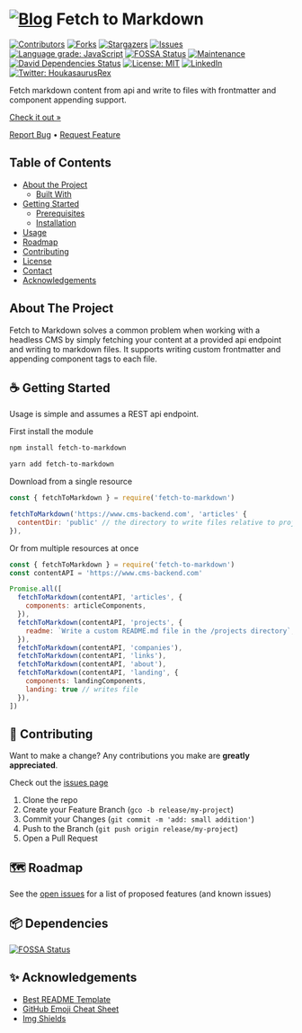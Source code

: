 # [![Blog][logo]][url] Fetch to Markdown

<!-- PROJECT SHIELDS -->
<!--
*** Reference links are enclosed in brackets [ ] instead of parentheses ( ).
*** https://www.markdownguide.org/basic-syntax/#reference-style-links
*** See bottom of page for list of reference links
-->
[![Contributors][contributors-shield]][contributors-url]
[![Forks][forks-shield]][forks-url]
[![Stargazers][stars-shield]][stars-url]
[![Issues][issues-shield]][issues-url]
[![Language grade: JavaScript][lgtm-shield]][lgtm-url]
[![FOSSA Status][fossa-shield]][fossa-url]
[![Maintenance][maintenance-shield]][maintenance-url]
[![David Dependencies Status][dependencies-shield]][dependencies-url]
[![License: MIT][license-shield]][license-url]
[![LinkedIn][linkedin-shield]][linkedin-url]
[![Twitter: HoukasaurusRex][twitter-shield]][twitter-url]

Fetch markdown content from api and write to files with frontmatter and component appending support.

[Check it out »][product-url]

[Report Bug][issues-url] • [Request Feature][issues-url]

<!-- TABLE OF CONTENTS -->
## Table of Contents

* [About the Project](#about-the-project)
  * [Built With](#built-with)
* [Getting Started](#getting-started)
  * [Prerequisites](#prerequisites)
  * [Installation](#installation)
* [Usage](#usage)
* [Roadmap](#roadmap)
* [Contributing](#contributing)
* [License](#license)
* [Contact](#contact)
* [Acknowledgements](#acknowledgements)

<!-- ABOUT THE PROJECT -->
## About The Project

Fetch to Markdown solves a common problem when working with a headless CMS by simply fetching your content at a provided api endpoint and writing to markdown files. It supports writing custom frontmatter and appending component tags to each file.

<!-- GETTING STARTED -->
## ☕️ Getting Started

Usage is simple and assumes a REST api endpoint.

First install the module

```sh
npm install fetch-to-markdown

yarn add fetch-to-markdown
```

Download from a single resource

```js
const { fetchToMarkdown } = require('fetch-to-markdown')

fetchToMarkdown('https://www.cms-backend.com', 'articles' {
  contentDir: 'public' // the directory to write files relative to project root (defaults to 'content')
}),
```

Or from multiple resources at once

```js
const { fetchToMarkdown } = require('fetch-to-markdown')
const contentAPI = 'https://www.cms-backend.com'

Promise.all([
  fetchToMarkdown(contentAPI, 'articles', {
    components: articleComponents,
  }),
  fetchToMarkdown(contentAPI, 'projects', {
    readme: `Write a custom README.md file in the /projects directory`,
  }),
  fetchToMarkdown(contentAPI, 'companies'),
  fetchToMarkdown(contentAPI, 'links'),
  fetchToMarkdown(contentAPI, 'about'),
  fetchToMarkdown(contentAPI, 'landing', {
    components: landingComponents,
    landing: true // writes file
  }),
])

```

## 🤝 Contributing

Want to make a change? Any contributions you make are **greatly appreciated**.

Check out the [issues page][issues-url]

1. Clone the repo
2. Create your Feature Branch (`gco -b release/my-project`)
3. Commit your Changes (`git commit -m 'add: small addition'`)
4. Push to the Branch (`git push origin release/my-project`)
5. Open a Pull Request

<!-- ROADMAP -->
## 🗺 Roadmap

See the [open issues][issues-url] for a list of proposed features (and known issues)

<!-- DEPENDENCIES -->
## 📦 Dependencies

[![FOSSA Status][fossa-scan]][fossa-url]

<!-- ACKNOWLEDGEMENTS -->
## ✨ Acknowledgements

* [Best README Template](https://github.com/othneildrew/Best-README-Template/blob/master/README.md)
* [GitHub Emoji Cheat Sheet](https://www.webpagefx.com/tools/emoji-cheat-sheet)
* [Img Shields](https://shields.io)

<!-- MARKDOWN LINKS & IMAGES -->
<!-- https://www.markdownguide.org/basic-syntax/#reference-style-links -->
[logo]: https://res.cloudinary.com/jthouk/image/upload/e_improve,w_30,h_30/v1582802259/Profiles/jt-2d.png
[url]: https://www.npmjs.com/package/fetch-to-markdown
[github-url]: https://github.com/HoukasaurusRex
[contributors-shield]: https://img.shields.io/github/contributors/HoukasaurusRex/fetch-to-markdown.svg?style=flat-square
[contributors-url]: https://github.com/HoukasaurusRex/fetch-to-markdown/graphs/contributors
[forks-shield]: https://img.shields.io/github/forks/HoukasaurusRex/fetch-to-markdown.svg?style=flat-square
[forks-url]: https://github.com/HoukasaurusRex/fetch-to-markdown/network/members
[stars-shield]: https://img.shields.io/github/stars/HoukasaurusRex/fetch-to-markdown.svg?style=flat-square
[stars-url]: https://github.com/HoukasaurusRex/fetch-to-markdown/stargazers
[issues-shield]: https://img.shields.io/github/issues/HoukasaurusRex/fetch-to-markdown.svg?style=flat-square
[issues-url]: https://github.com/HoukasaurusRex/fetch-to-markdown/issues
[maintenance-shield]: https://img.shields.io/badge/Maintained%3F-yes-green.svg
[maintenance-url]: https://github.com/HoukasaurusRex/houkasaurus/graphs/commit-activity
[dependencies-shield]: https://david-dm.org/HoukasaurusRex/houkasaurus.svg
[dependencies-url]: https://david-dm.org/HoukasaurusRex/houkasaurus
[linkedin-shield]: https://img.shields.io/badge/-LinkedIn-black.svg?style=flat-square&logo=linkedin&colorB=555
[linkedin-url]: https://www.linkedin.com/in/jt-houk/
[product-url]: https://www.npmjs.com/package/fetch-to-markdown
[lgtm-shield]: https://img.shields.io/lgtm/grade/javascript/g/HoukasaurusRex/fetch-to-markdown.svg?logo=lgtm&logoWidth=18
[lgtm-url]: https://lgtm.com/projects/g/HoukasaurusRex/fetch-to-markdown/context:javascript
[fossa-shield]: https://app.fossa.com/api/projects/git%2Bgithub.com%2FHoukasaurusRex%2Ffetch-to-markdown.svg?type=shield
[fossa-url]: https://app.fossa.com/projects/git%2Bgithub.com%2FHoukasaurusRex%2Ffetch-to-markdown?ref=badge_shield
[fossa-scan]: https://app.fossa.com/api/projects/git%2Bgithub.com%2FHoukasaurusRex%2Ffetch-to-markdown.svg?type=large
[license-shield]: https://img.shields.io/badge/License-MIT-yellow.svg
[license-url]: https://opensource.org/licenses/MIT
[twitter-shield]: https://img.shields.io/twitter/follow/HoukasaurusRex.svg?style=social
[twitter-url]: https://twitter.com/HoukasaurusRex